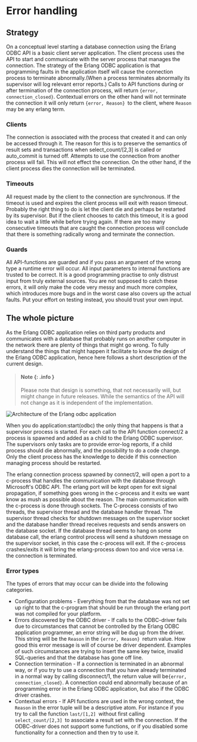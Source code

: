 <!--
%CopyrightBegin%

SPDX-License-Identifier: Apache-2.0

Copyright Ericsson AB 2023-2024. All Rights Reserved.

Licensed under the Apache License, Version 2.0 (the "License");
you may not use this file except in compliance with the License.
You may obtain a copy of the License at

    http://www.apache.org/licenses/LICENSE-2.0

Unless required by applicable law or agreed to in writing, software
distributed under the License is distributed on an "AS IS" BASIS,
WITHOUT WARRANTIES OR CONDITIONS OF ANY KIND, either express or implied.
See the License for the specific language governing permissions and
limitations under the License.

%CopyrightEnd%
-->
# Error handling

## Strategy

On a conceptual level starting a database connection using the Erlang ODBC API
is a basic client server application. The client process uses the API to start
and communicate with the server process that manages the connection. The
strategy of the Erlang ODBC application is that programming faults in the
application itself will cause the connection process to terminate
abnormally.(When a process terminates abnormally its supervisor will log
relevant error reports.) Calls to API functions during or after termination of
the connection process, will return `{error, connection_closed}`. Contextual
errors on the other hand will not terminate the connection it will only return
`{error, Reason} `to the client, where `Reason` may be any erlang term.

### Clients

The connection is associated with the process that created it and can only be
accessed through it. The reason for this is to preserve the semantics of result
sets and transactions when select_count/\[2,3] is called or auto_commit is
turned off. Attempts to use the connection from another process will fail. This
will not effect the connection. On the other hand, if the client process dies
the connection will be terminated.

### Timeouts

All request made by the client to the connection are synchronous. If the timeout
is used and expires the client process will exit with reason timeout. Probably
the right thing to do is let the client die and perhaps be restarted by its
supervisor. But if the client chooses to catch this timeout, it is a good idea
to wait a little while before trying again. If there are too many consecutive
timeouts that are caught the connection process will conclude that there is
something radically wrong and terminate the connection.

### Guards

All API-functions are guarded and if you pass an argument of the wrong type a
runtime error will occur. All input parameters to internal functions are trusted
to be correct. It is a good programming practise to only distrust input from
truly external sources. You are not supposed to catch these errors, it will only
make the code very messy and much more complex, which introduces more bugs and
in the worst case also covers up the actual faults. Put your effort on testing
instead, you should trust your own input.

## The whole picture

As the Erlang ODBC application relies on third party products and communicates
with a database that probably runs on another computer in the network there are
plenty of things that might go wrong. To fully understand the things that might
happen it facilitate to know the design of the Erlang ODBC application, hence
here follows a short description of the current design.

> #### Note {: .info }
>
> Please note that design is something, that not necessarily will, but might
> change in future releases. While the semantics of the API will not change as
> it is independent of the implementation.

![Architecture of the Erlang odbc application](assets/odbc_app_arc.gif "Architecture of the Erlang odbc application")

When you do application:start(odbc) the only thing that happens is that a
supervisor process is started. For each call to the API function connect/2 a
process is spawned and added as a child to the Erlang ODBC supervisor. The
supervisors only tasks are to provide error-log reports, if a child process
should die abnormally, and the possibility to do a code change. Only the client
process has the knowledge to decide if this connection managing process should
be restarted.

The erlang connection process spawned by connect/2, will open a port to a
c-process that handles the communication with the database through Microsoft's
ODBC API. The erlang port will be kept open for exit signal propagation, if
something goes wrong in the c-process and it exits we want know as mush as
possible about the reason. The main communication with the c-process is done
through sockets. The C-process consists of two threads, the supervisor thread
and the database handler thread. The supervisor thread checks for shutdown
messages on the supervisor socket and the database handler thread receives
requests and sends answers on the database socket. If the database thread seems
to hang on some database call, the erlang control process will send a shutdown
message on the supervisor socket, in this case the c-process will exit. If the
c-process crashes/exits it will bring the erlang-process down too and vice versa
i.e. the connection is terminated.

### Error types

The types of errors that may occur can be divide into the following categories.

- Configuration problems - Everything from that the database was not set up
  right to that the c-program that should be run through the erlang port was not
  compiled for your platform.
- Errors discovered by the ODBC driver - If calls to the ODBC-driver fails due
  to circumstances that cannot be controlled by the Erlang ODBC application
  programmer, an error string will be dug up from the driver. This string will
  be the `Reason` in the `{error, Reason} `return value. How good this error
  message is will of course be driver dependent. Examples of such circumstances
  are trying to insert the same key twice, invalid SQL-queries and that the
  database has gone off line.
- Connection termination - If a connection is terminated in an abnormal way, or
  if you try to use a connection that you have already terminated in a normal
  way by calling disconnect/1, the return value will
  be`{error, connection_closed}`. A connection could end abnormally because of
  an programming error in the Erlang ODBC application, but also if the ODBC
  driver crashes.
- Contextual errors - If API functions are used in the wrong context, the
  `Reason` in the error tuple will be a descriptive atom. For instance if you
  try to call the function `last/[1,2] `without first calling
  `select_count/[2,3] `to associate a result set with the connection. If the
  ODBC-driver does not support some functions, or if you disabled some
  functionality for a connection and then try to use it.
